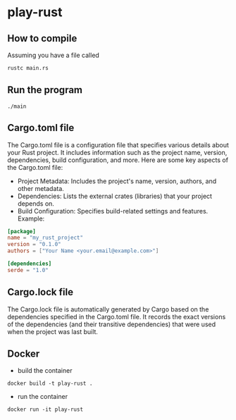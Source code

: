 # play-rust

## How to compile
Assuming you have a file called 
```bash
rustc main.rs
```

## Run the program
```
./main
```

## Cargo.toml file
The Cargo.toml file is a configuration file that specifies various details about your Rust project. It includes information such as the project name, version, dependencies, build configuration, and more. Here are some key aspects of the Cargo.toml file:
- Project Metadata: Includes the project's name, version, authors, and other metadata.  
- Dependencies: Lists the external crates (libraries) that your project depends on.  
- Build Configuration: Specifies build-related settings and features.  
Example:
```toml
[package]
name = "my_rust_project"
version = "0.1.0"
authors = ["Your Name <your.email@example.com>"]

[dependencies]
serde = "1.0"
```

## Cargo.lock file
The Cargo.lock file is automatically generated by Cargo based on the dependencies specified in the Cargo.toml file. It records the exact versions of the dependencies (and their transitive dependencies) that were used when the project was last built.

## Docker
- build the container
```
docker build -t play-rust .
```
- run the container
```
docker run -it play-rust
```
